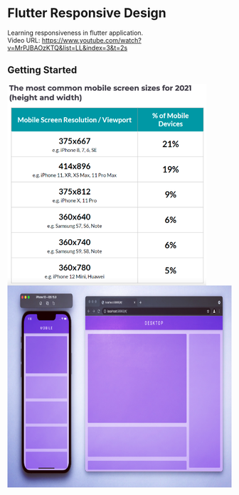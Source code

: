 # Flutter Responsive Design

Learning responsiveness in flutter application.<br>
Video URL: https://www.youtube.com/watch?v=MrPJBAOzKTQ&list=LL&index=3&t=2s

## Getting Started

<img align="left" height="455" src="/screenshots/mobile_screen_sizes.png"> 
<img align="left" height="455" src="/screenshots/demo.jpeg">
